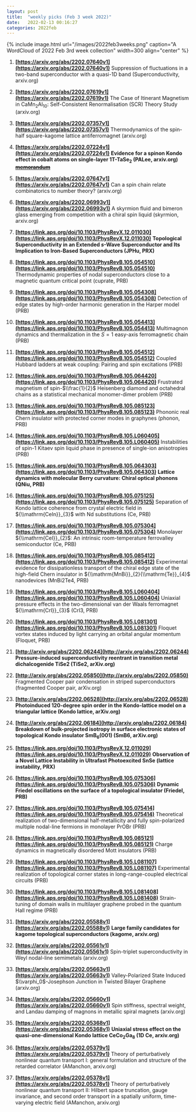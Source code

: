 ```yaml
---
layout: post
title:  "weekly picks (Feb 3 week 2022)"
date:   2022-02-13 00:16:27
categories: 2022feb
---
```


{% include image.html url="/images/2022feb3weeks.png" caption="A WordCloud of 2022 Feb 3rd week collection" width=300 align="center" %}


1. **[https://arxiv.org/abs/2202.07640v1](https://arxiv.org/abs/2202.07640v1)** Suppression of fluctuations in a two-band superconductor with a quasi-1D band (Superconductivity, arxiv.org)

1. **[https://arxiv.org/abs/2202.07619v1](https://arxiv.org/abs/2202.07619v1)** The Case of Itinerant Magnetism in CaMn$_{2}$Al$_{10}$: Self-Consistent Renormalisation (SCR) Theory Study (arxiv.org)

1. **[https://arxiv.org/abs/2202.07357v1](https://arxiv.org/abs/2202.07357v1)** Thermodynamics of the spin-half square-kagome lattice antiferromagnet (arxiv.org)

1. **[https://arxiv.org/abs/2202.07224v1](https://arxiv.org/abs/2202.07224v1)** **Evidence for a spinon Kondo effect in cobalt atoms on single-layer 1T-TaSe$_2$ (PALee, arxiv.org)** ~~**[memorandum](/memos/memo_2022.02.16_spinon.pdf)**~~

1. **[https://arxiv.org/abs/2202.07647v1](https://arxiv.org/abs/2202.07647v1)** Can a spin chain relate combinatorics to number theory? (arxiv.org)

1. **[https://arxiv.org/abs/2202.06993v1](https://arxiv.org/abs/2202.06993v1)** A skyrmion fluid and bimeron glass emerging from competition with a chiral spin liquid (skyrmion, arxiv.org)



1. **[https://link.aps.org/doi/10.1103/PhysRevX.12.011030](https://link.aps.org/doi/10.1103/PhysRevX.12.011030)** **Topological Superconductivity in an Extended $s$-Wave Superconductor and Its Implication to Iron-Based Superconductors (JPHu, PRX)**

1. **[https://link.aps.org/doi/10.1103/PhysRevB.105.054510](https://link.aps.org/doi/10.1103/PhysRevB.105.054510)** Thermodynamic properties of nodal superconductors close to a magnetic quantum critical point (cuprate, PRB)

1. **[https://link.aps.org/doi/10.1103/PhysRevB.105.054308](https://link.aps.org/doi/10.1103/PhysRevB.105.054308)** Detection of edge states by high-order harmonic generation in the Harper model (PRB)

1. **[https://link.aps.org/doi/10.1103/PhysRevB.105.054413](https://link.aps.org/doi/10.1103/PhysRevB.105.054413)** Multimagnon dynamics and thermalization in the $S=1$ easy-axis ferromagnetic chain (PRB)

1. **[https://link.aps.org/doi/10.1103/PhysRevB.105.054512](https://link.aps.org/doi/10.1103/PhysRevB.105.054512)** Coupled Hubbard ladders at weak coupling: Pairing and spin excitations (PRB)

1. **[https://link.aps.org/doi/10.1103/PhysRevB.105.064420](https://link.aps.org/doi/10.1103/PhysRevB.105.064420)** Frustrated magnetism of spin-$\\frac{1}{2}$ Heisenberg diamond and octahedral chains as a statistical mechanical monomer-dimer problem (PRB)

1. **[https://link.aps.org/doi/10.1103/PhysRevB.105.085123](https://link.aps.org/doi/10.1103/PhysRevB.105.085123)** Phononic real Chern insulator with protected corner modes in graphynes (phonon, PRB)

1. **[https://link.aps.org/doi/10.1103/PhysRevB.105.L060405](https://link.aps.org/doi/10.1103/PhysRevB.105.L060405)** Instabilities of spin-1 Kitaev spin liquid phase in presence of single-ion anisotropies (PRB)

1. **[https://link.aps.org/doi/10.1103/PhysRevB.105.064303](https://link.aps.org/doi/10.1103/PhysRevB.105.064303)** **Lattice dynamics with molecular Berry curvature: Chiral optical phonons (QNiu, PRB)**

1. **[https://link.aps.org/doi/10.1103/PhysRevB.105.075125](https://link.aps.org/doi/10.1103/PhysRevB.105.075125)** Separation of Kondo lattice coherence from crystal electric field in ${\\mathrm{CeIn}}_{3}$ with Nd substitutions (Ce, PRB)

1. **[https://link.aps.org/doi/10.1103/PhysRevB.105.075304](https://link.aps.org/doi/10.1103/PhysRevB.105.075304)** Monolayer ${\\mathrm{CeI}}_{2}$: An intrinsic room-temperature ferrovalley semiconductor (Ce, PRB)

1. **[https://link.aps.org/doi/10.1103/PhysRevB.105.085412](https://link.aps.org/doi/10.1103/PhysRevB.105.085412)** Experimental evidence for dissipationless transport of the chiral edge state of the high-field Chern insulator in ${\\mathrm{MnBi}}_{2}{\\mathrm{Te}}_{4}$ nanodevices (MnBi2Te4, PRB)

1. **[https://link.aps.org/doi/10.1103/PhysRevB.105.L060404](https://link.aps.org/doi/10.1103/PhysRevB.105.L060404)** Uniaxial pressure effects in the two-dimensional van der Waals ferromagnet ${\\mathrm{CrI}}_{3}$ (CrI3, PRB)

1. **[https://link.aps.org/doi/10.1103/PhysRevB.105.L081301](https://link.aps.org/doi/10.1103/PhysRevB.105.L081301)** Floquet vortex states induced by light carrying an orbital angular momentum (Floquet, PRB)



1. **[http://arxiv.org/abs/2202.06244](http://arxiv.org/abs/2202.06244)** **Pressure-induced superconductivity reentrant in transition metal dichalcogenide TiSe2 (TiSe2, arXiv.org)**

1. **[http://arxiv.org/abs/2202.05850](http://arxiv.org/abs/2202.05850)** Fragmented Cooper pair condensation in striped superconductors (fragmented Cooper pair, arXiv.org)

1. **[http://arxiv.org/abs/2202.06528](http://arxiv.org/abs/2202.06528)** **Photoinduced 120-degree spin order in the Kondo-lattice model on a triangular lattice (Kondo lattice, arXiv.org)**

1. **[http://arxiv.org/abs/2202.06184](http://arxiv.org/abs/2202.06184)** **Breakdown of bulk-projected isotropy in surface electronic states of topological Kondo insulator SmB$_6$(001) (SmB6, arXiv.org)**



1. **[https://link.aps.org/doi/10.1103/PhysRevX.12.011029](https://link.aps.org/doi/10.1103/PhysRevX.12.011029)** **Observation of a Novel Lattice Instability in Ultrafast Photoexcited SnSe (lattice instability, PRX)**

1. **[https://link.aps.org/doi/10.1103/PhysRevB.105.075306](https://link.aps.org/doi/10.1103/PhysRevB.105.075306)** **Dynamic Friedel oscillations on the surface of a topological insulator (Friedel, PRB)**

1. **[https://link.aps.org/doi/10.1103/PhysRevB.105.075414](https://link.aps.org/doi/10.1103/PhysRevB.105.075414)** Theoretical realization of two-dimensional half-metallicity and fully spin-polarized multiple nodal-line fermions in monolayer PrOBr (PRB)

1. **[https://link.aps.org/doi/10.1103/PhysRevB.105.085121](https://link.aps.org/doi/10.1103/PhysRevB.105.085121)** Charge dynamics in magnetically disordered Mott insulators (PRB)

1. **[https://link.aps.org/doi/10.1103/PhysRevB.105.L081107](https://link.aps.org/doi/10.1103/PhysRevB.105.L081107)** Experimental realization of topological corner states in long-range-coupled electrical circuits (PRB)

1. **[https://link.aps.org/doi/10.1103/PhysRevB.105.L081408](https://link.aps.org/doi/10.1103/PhysRevB.105.L081408)** Strain-tuning of domain walls in multilayer graphene probed in the quantum Hall regime (PRB)



1. **[https://arxiv.org/abs/2202.05588v1](https://arxiv.org/abs/2202.05588v1)** **Large family candidates for kagome topological superconductors (kagome, arxiv.org)**

1. **[https://arxiv.org/abs/2202.05561v1](https://arxiv.org/abs/2202.05561v1)** Spin-triplet superconductivity in Weyl nodal-line semimetals (arxiv.org)

1. **[https://arxiv.org/abs/2202.05663v1](https://arxiv.org/abs/2202.05663v1)** Valley-Polarized State Induced $\\varphi_0$-Josephson Junction in Twisted Bilayer Graphene (arxiv.org)

1. **[https://arxiv.org/abs/2202.05660v1](https://arxiv.org/abs/2202.05660v1)** Spin stiffness, spectral weight, and Landau damping of magnons in metallic spiral magnets (arxiv.org)

1. **[https://arxiv.org/abs/2202.05368v1](https://arxiv.org/abs/2202.05368v1)** **Uniaxial stress effect on the quasi-one-dimensional Kondo lattice CeCo$_2$Ga$_8$ (1D Ce, arxiv.org)**

1. **[https://arxiv.org/abs/2202.05379v1](https://arxiv.org/abs/2202.05379v1)** Theory of perturbatively nonlinear quantum transport I: general formulation and structure of the retarded correlator (AManchon, arxiv.org)

1. **[https://arxiv.org/abs/2202.05378v1](https://arxiv.org/abs/2202.05378v1)** Theory of perturbatively nonlinear quantum transport II: Hilbert space truncation, gauge invariance, and second order transport in a spatially uniform, time-varying electric field (AManchon, arxiv.org)
